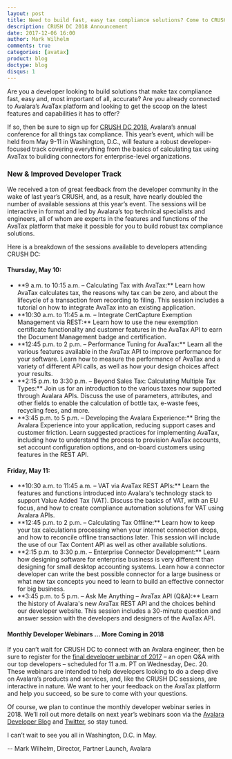 ```yaml
---
layout: post
title: Need to build fast, easy tax compliance solutions? Come to CRUSH DC 2018 and find out how!
description: CRUSH DC 2018 Announcement
date: 2017-12-06 16:00
author: Mark Wilhelm
comments: true
categories: [avatax]
product: blog
doctype: blog
disqus: 1
---
```


Are you a developer looking to build solutions that make tax compliance fast, easy and, most important of all, accurate? Are you already connected to Avalara’s AvaTax platform and looking to get the scoop on the latest features and capabilities it has to offer?

If so, then be sure to sign up for [CRUSH DC 2018](http://www.avalaracrush.com/), Avalara’s annual conference for all things tax compliance. This year’s event, which will be held from May 9-11 in Washington, D.C., will feature a robust developer-focused track covering everything from the basics of calculating tax using AvaTax to building connectors for enterprise-level organizations.

<h3>New & Improved Developer Track</h3>

We received a ton of great feedback from the developer community in the wake of last year’s CRUSH, and, as a result, have nearly doubled the number of available sessions at this year’s event. The sessions will be interactive in format and led by Avalara’s top technical specialists and engineers, all of whom are experts in the features and functions of the AvaTax platform that make it possible for you to build robust tax compliance solutions.

Here is a breakdown of the sessions available to developers attending CRUSH DC:

<h4>Thursday, May 10:</h4>

<ul class="normal">
	<li>**9 a.m. to 10:15 a.m. – Calculating Tax with AvaTax:** Learn how AvaTax calculates tax, the reasons why tax can be zero, and about the lifecycle of a transaction from recording to filing. This session includes a tutorial on how to integrate AvaTax into an existing application.
</li>
	<li>**10:30 a.m. to 11:45 a.m. – Integrate CertCapture Exemption Management via REST:** Learn how to use the new exemption certificate functionality and customer features in the AvaTax API to earn the Document Management badge and certification.</li>
	<li>**12:45 p.m. to 2 p.m. – Performance Tuning for AvaTax:** Learn all the various features available in the AvaTax API to improve performance for your software. Learn how to measure the performance of AvaTax and a variety of different API calls, as well as how your design choices affect your results.</li>
	<li>**2:15 p.m. to 3:30 p.m. – Beyond Sales Tax: Calculating Multiple Tax Types:** Join us for an introduction to the various taxes now supported through Avalara APIs. Discuss the use of parameters, attributes, and other fields to enable the calculation of bottle tax, e-waste fees, recycling fees, and more.</li>
	<li>**3:45 p.m. to 5 p.m. – Developing the Avalara Experience:** Bring the Avalara Experience into your application, reducing support cases and customer friction. Learn suggested practices for implementing AvaTax, including how to understand the process to provision AvaTax accounts, set account configuration options, and on-board customers using features in the REST API.</li>
</ul>

<h4>Friday, May 11:</h4>

<ul class="normal">
  <li>**10:30 a.m. to 11:45 a.m. – VAT via AvaTax REST APIs:** Learn the features and functions introduced into Avalara's technology stack to support Value Added Tax (VAT). Discuss the basics of VAT, with an EU focus, and how to create compliance automation solutions for VAT using Avalara APIs.
  </li>
  <li>**12:45 p.m. to 2 p.m. – Calculating Tax Offline:** Learn how to keep your tax calculations processing when your internet connection drops, and how to reconcile offline transactions later. This session will include the use of our Tax Content API as well as other available solutions.
  </li>
  <li>**2:15 p.m. to 3:30 p.m. – Enterprise Connector Development:** Learn how designing software for enterprise business is very different than designing for small desktop accounting systems. Learn how a connector developer can write the best possible connector for a large business or what new tax concepts you need to learn to build an effective connector for big business.
  </li>
  <li>**3:45 p.m. to 5 p.m. – Ask Me Anything – AvaTax API (Q&A):** Learn the history of Avalara's new AvaTax REST API and the choices behind our developer website. This session includes a 30-minute question and answer session with the developers and designers of the AvaTax API.
  </li>
</ul>

<h4>Monthly Developer Webinars … More Coming in 2018</h4>

If you can’t wait for CRUSH DC to connect with an Avalara engineer, then be sure to register for the [final developer webinar of 2017](https://register.gotowebinar.com/register/2719809517923376642?elqTrackId=1e1e4653e9834d2cb78e0271c91cb947&elqaid=2376&elqat=2) – an open Q&A with our top developers – scheduled for 11 a.m. PT on Wednesday, Dec. 20. These webinars are intended to help developers looking to do a deep dive on Avalara’s products and services, and, like the CRUSH DC sessions, are interactive in nature. We want to her your feedback on the AvaTax platform and help you succeed, so be sure to come with your questions.

Of course, we plan to continue the monthly developer webinar series in 2018. We’ll roll out more details on next year’s webinars soon via the [Avalara Developer Blog](/blog) and [Twitter](https://twitter.com/avadev), so stay tuned.

I can’t wait to see you all in Washington, D.C. in May.

-- Mark Wilhelm, Director, Partner Launch, Avalara
